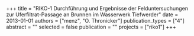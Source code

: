 +++
title = "RIKO-1 Durchführung und Ergebnisse der Felduntersuchungen zur Uferfiltrat-Passage an Brunnen im Wasserwerk Tiefwerder"
date = 2013-01-01
authors = ["menz", "O. Thronicker"]
publication_types = ["4"]
abstract = ""
selected = false
publication = ""
projects = ["riko1"]
+++

